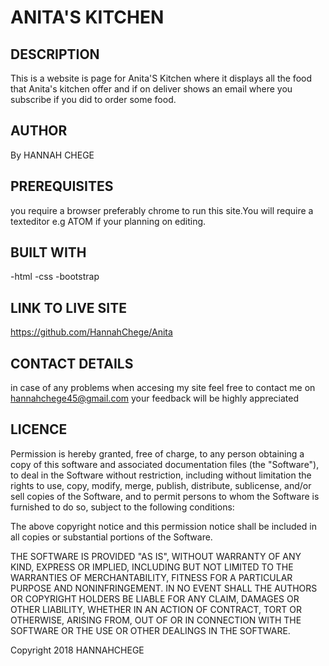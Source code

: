 # ANITA'S KITCHEN

## DESCRIPTION
This is a website is page for Anita'S Kitchen where it displays all the food that Anita's kitchen offer and if on deliver shows an email where you subscribe if you did to order some food.
## AUTHOR
By HANNAH CHEGE

## PREREQUISITES
you require a browser preferably chrome to run this site.You will require a texteditor e.g ATOM if your planning on editing.

## BUILT WITH
-html
-css
-bootstrap

## LINK TO LIVE SITE
https://github.com/HannahChege/Anita

## CONTACT DETAILS
in case of any problems when accesing my site feel free to contact me on hannahchege45@gmail.com your feedback will be highly appreciated
## LICENCE

Permission is hereby granted, free of charge, to any person obtaining a copy of this software and associated documentation files (the "Software"), to deal in the Software without restriction, including without limitation the rights to use, copy, modify, merge, publish, distribute, sublicense, and/or sell copies of the Software, and to permit persons to whom the Software is furnished to do so, subject to the following conditions:

The above copyright notice and this permission notice shall be included in all copies or substantial portions of the Software.

THE SOFTWARE IS PROVIDED "AS IS", WITHOUT WARRANTY OF ANY KIND, EXPRESS OR IMPLIED, INCLUDING BUT NOT LIMITED TO THE WARRANTIES OF MERCHANTABILITY, FITNESS FOR A PARTICULAR PURPOSE AND NONINFRINGEMENT. IN NO EVENT SHALL THE AUTHORS OR COPYRIGHT HOLDERS BE LIABLE FOR ANY CLAIM, DAMAGES OR OTHER LIABILITY, WHETHER IN AN ACTION OF CONTRACT, TORT OR OTHERWISE, ARISING FROM, OUT OF OR IN CONNECTION WITH THE SOFTWARE OR THE USE OR OTHER DEALINGS IN THE SOFTWARE.

Copyright 2018 HANNAHCHEGE
